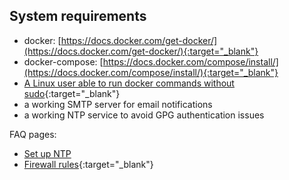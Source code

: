 ## System requirements

* docker: [https://docs.docker.com/get-docker/](https://docs.docker.com/get-docker/){:target="_blank"}
* docker-compose: [https://docs.docker.com/compose/install/](https://docs.docker.com/compose/install/){:target="_blank"}
* [A Linux user able to run docker commands without sudo](https://docs.docker.com/engine/install/linux-postinstall/){:target="_blank"}
* a working SMTP server for email notifications
* a working NTP service to avoid GPG authentication issues

FAQ pages:

* [Set up NTP](/faq/hosting/set-up-ntp)
* [Firewall rules](/faq/hosting/firewall-rules){:target="_blank"}